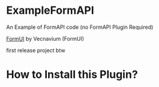 # ExampleFormAPI


An Example of FormAPI code (no FormAPI Plugin Required)

[FormUI](https://github.com/Vecnavium/FormsUI) by Vecnavium (FormUI)

first release project btw

# How to Install this Plugin?

